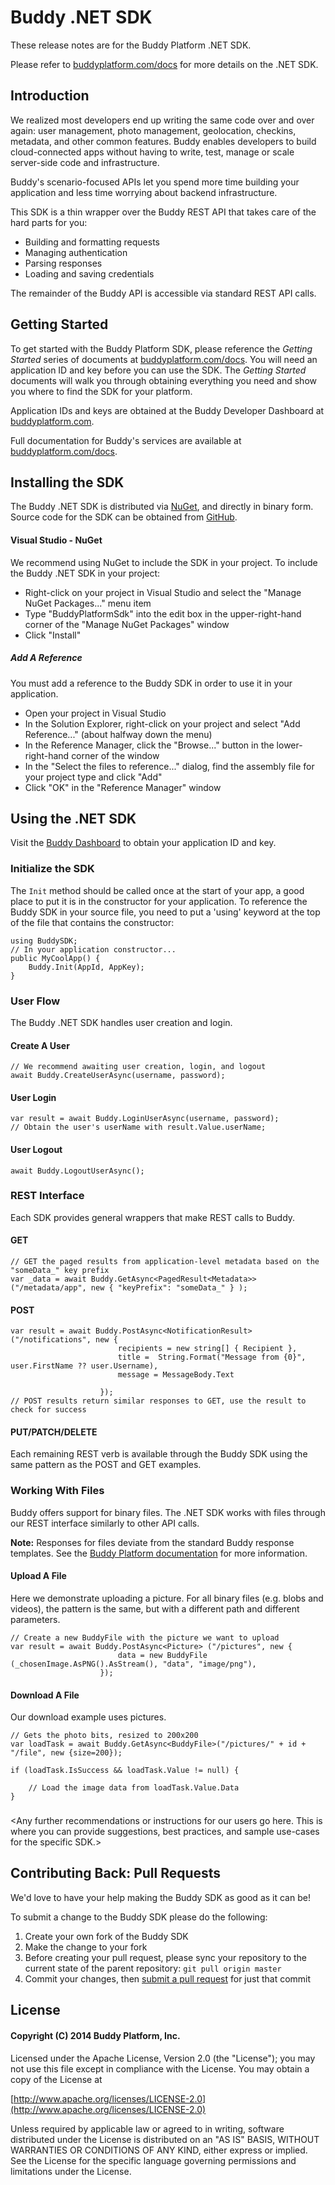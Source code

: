 # Buddy .NET SDK
These release notes are for the Buddy Platform .NET SDK.

Please refer to [buddyplatform.com/docs](https://buddyplatform.com/docs) for more details on the .NET SDK.

## Introduction

We realized most developers end up writing the same code over and over again: user management, photo management, geolocation, checkins, metadata, and other common features. Buddy enables developers to build cloud-connected apps without having to write, test, manage or scale server-side code and infrastructure.

Buddy's scenario-focused APIs let you spend more time building your application and less time worrying about backend infrastructure.

This SDK is a thin wrapper over the Buddy REST API that takes care of the hard parts for you:

* Building and formatting requests
* Managing authentication
* Parsing responses
* Loading and saving credentials

The remainder of the Buddy API is accessible via standard REST API calls.

## Getting Started

To get started with the Buddy Platform SDK, please reference the _Getting Started_ series of documents at [buddyplatform.com/docs](https://buddyplatform.com/docs). You will need an application ID and key before you can use the SDK. The _Getting Started_ documents will walk you through obtaining everything you need and show you where to find the SDK for your platform.

Application IDs and keys are obtained at the Buddy Developer Dashboard at [buddyplatform.com](https://buddyplatform.com/login).

Full documentation for Buddy's services are available at [buddyplatform.com/docs](https://buddyplatform.com/docs).

## Installing the SDK

The Buddy .NET SDK is distributed via [NuGet](https://www.nuget.org/packages/BuddyPlatformSdk/), and directly in binary form. Source code for the SDK can be obtained from [GitHub](https://github.com/).

#### Visual Studio - NuGet

We recommend using NuGet to include the SDK in your project. To include the Buddy .NET SDK in your project:
* Right-click on your project in Visual Studio and select the "Manage NuGet Packages..." menu item
* Type "BuddyPlatformSdk" into the edit box in the upper-right-hand corner of the "Manage NuGet Packages" window
* Click "Install"

##### Add A Reference

You must add a reference to the Buddy SDK in order to use it in your application.
* Open your project in Visual Studio
* In the Solution Explorer, right-click on your project and select "Add Reference..." (about halfway down the menu)
* In the Reference Manager, click the "Browse..." button in the lower-right-hand corner of the window
* In the "Select the files to reference..." dialog, find the assembly file for your project type and click "Add"
* Click "OK" in the "Reference Manager" window

## Using the .NET SDK

Visit the [Buddy Dashboard](https://buddyplatform.com) to obtain your application ID and key.

### Initialize the SDK

The `Init` method should be called once at the start of your app, a good place to put it is in the constructor for your application. To reference the Buddy SDK in your source file, you need to put a 'using' keyword at the top of the file that contains the constructor:

    using BuddySDK;
    // In your application constructor...
    public MyCoolApp() {
        Buddy.Init(AppId, AppKey);
    }

### User Flow

The Buddy .NET SDK handles user creation and login.

#### Create A User
    
    // We recommend awaiting user creation, login, and logout
    await Buddy.CreateUserAsync(username, password);

#### User Login

    var result = await Buddy.LoginUserAsync(username, password);
    // Obtain the user's userName with result.Value.userName;

#### User Logout

    await Buddy.LogoutUserAsync();

### REST Interface

Each SDK provides general wrappers that make REST calls to Buddy.

#### GET

    // GET the paged results from application-level metadata based on the "someData_" key prefix
    var _data = await Buddy.GetAsync<PagedResult<Metadata>>("/metadata/app", new { "keyPrefix": "someData_" } );

#### POST

    var result = await Buddy.PostAsync<NotificationResult>("/notifications", new {
					        recipients = new string[] { Recipient },
					        title =  String.Format("Message from {0}", user.FirstName ?? user.Username), 
					        message = MessageBody.Text
					        
					    });
	// POST results return similar responses to GET, use the result to check for success

#### PUT/PATCH/DELETE

Each remaining REST verb is available through the Buddy SDK using the same pattern as the POST and GET examples.

### Working With Files

Buddy offers support for binary files. The .NET SDK works with files through our REST interface similarly to other API calls.

**Note:** Responses for files deviate from the standard Buddy response templates. See the [Buddy Platform documentation](https://buddyplatform.com/docs) for more information.

#### Upload A File

Here we demonstrate uploading a picture. For all binary files (e.g. blobs and videos), the pattern is the same, but with a different path and different parameters.

    // Create a new BuddyFile with the picture we want to upload
    var result = await Buddy.PostAsync<Picture> ("/pictures", new {
                            data = new BuddyFile (_chosenImage.AsPNG().AsStream(), "data", "image/png"),
                        });

#### Download A File

Our download example uses pictures.

    // Gets the photo bits, resized to 200x200
    var loadTask = await Buddy.GetAsync<BuddyFile>("/pictures/" + id + "/file", new {size=200});

    if (loadTask.IsSuccess && loadTask.Value != null) {
        
        // Load the image data from loadTask.Value.Data
    }

### <Remaining SDK-specific Instructions>

<Any further recommendations or instructions for our users go here. This is where you can provide suggestions, best practices, and sample use-cases for the specific SDK.>

## Contributing Back: Pull Requests

We'd love to have your help making the Buddy SDK as good as it can be!

To submit a change to the Buddy SDK please do the following:

1. Create your own fork of the Buddy SDK
2. Make the change to your fork
3. Before creating your pull request, please sync your repository to the current state of the parent repository: `git pull origin master`
4. Commit your changes, then [submit a pull request](https://help.github.com/articles/using-pull-requests) for just that commit

## License

#### Copyright (C) 2014 Buddy Platform, Inc.

Licensed under the Apache License, Version 2.0 (the "License"); you may not
use this file except in compliance with the License. You may obtain a copy of
the License at

  [http://www.apache.org/licenses/LICENSE-2.0](http://www.apache.org/licenses/LICENSE-2.0)

Unless required by applicable law or agreed to in writing, software
distributed under the License is distributed on an "AS IS" BASIS, WITHOUT
WARRANTIES OR CONDITIONS OF ANY KIND, either express or implied. See the
License for the specific language governing permissions and limitations under
the License.

